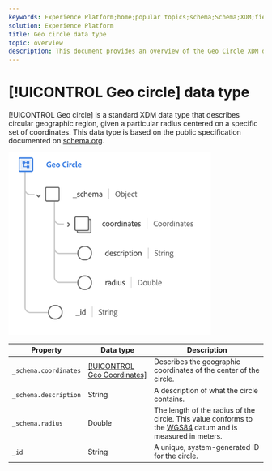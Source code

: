 ```yaml
---
keywords: Experience Platform;home;popular topics;schema;Schema;XDM;fields;schemas;Schemas;geo;circle;datatype;data-type;data type;
solution: Experience Platform
title: Geo circle data type
topic: overview
description: This document provides an overview of the Geo Circle XDM data type.
---
```


# [!UICONTROL Geo circle] data type

[!UICONTROL Geo circle] is a standard XDM data type that describes circular geographic region, given a particular radius centered on a specific set of coordinates. This data type is based on the public specification documented on [schema.org](http://schema.org/GeoCircle).

<img src='../images/data-types/geo-circle.png' width=400 /><br />

| Property | Data type | Description |
| --- | --- | --- |
| `_schema.coordinates` | [[!UICONTROL Geo Coordinates]](./geo-coordinates.md) | Describes the geographic coordinates of the center of the circle. |
| `_schema.description` | String | A description of what the circle contains. |
| `_schema.radius` | Double | The length of the radius of the circle. This value conforms to the [WGS84](http://gisgeography.com/wgs84-world-geodetic-system/) datum and is measured in meters. |
| `_id` | String | A unique, system-generated ID for the circle. |
